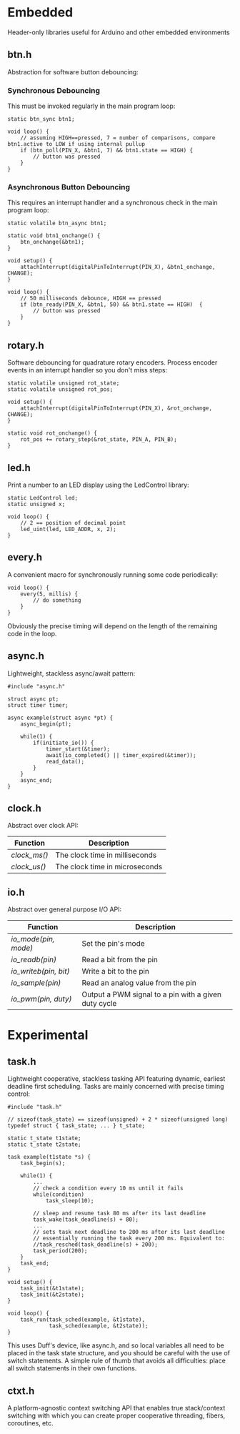 # Embedded

Header-only libraries useful for Arduino and other embedded environments

## btn.h

Abstraction for software button debouncing:

### Synchronous Debouncing

This must be invoked regularly in the main program loop:
    
    static btn_sync btn1;

    void loop() {
        // assuming HIGH==pressed, 7 = number of comparisons, compare btn1.active to LOW if using internal pullup
        if (btn_poll(PIN_X, &btn1, 7) && btn1.state == HIGH) {
            // button was pressed
        }
    }
    
### Asynchronous Button Debouncing

This requires an interrupt handler and a synchronous check in the main program loop:

    static volatile btn_async btn1;

    static void btn1_onchange() {
        btn_onchange(&btn1);
    }
    
    void setup() {
        attachInterrupt(digitalPinToInterrupt(PIN_X), &btn1_onchange, CHANGE);
    }

    void loop() {
        // 50 milliseconds debounce, HIGH == pressed
        if (btn_ready(PIN_X, &btn1, 50) && btn1.state == HIGH)  {
            // button was pressed
        }
    }

## rotary.h

Software debouncing for quadrature rotary encoders. Process encoder events
in an interrupt handler so you don't miss steps:

    static volatile unsigned rot_state;
    static volatile unsigned rot_pos;
    
    void setup() {
        attachInterrupt(digitalPinToInterrupt(PIN_X), &rot_onchange, CHANGE);
    }

    static void rot_onchange() {
        rot_pos += rotary_step(&rot_state, PIN_A, PIN_B);
    }

## led.h

Print a number to an LED display using the LedControl library:

    static LedControl led;
    static unsigned x;

    void loop() {
        // 2 == position of decimal point
        led_uint(led, LED_ADDR, x, 2);
    }

## every.h

A convenient macro for synchronously running some code periodically:

    void loop() {
        every(5, millis) {
            // do something
        }
    }

Obviously the precise timing will depend on the length of the remaining code
in the loop.

## async.h

Lightweight, stackless async/await pattern:

    #include "async.h"

    struct async pt;
    struct timer timer;

    async example(struct async *pt) {
        async_begin(pt);
        
        while(1) {
            if(initiate_io()) {
                timer_start(&timer);
                await(io_completed() || timer_expired(&timer));
                read_data();
            }
        }
        async_end;
    }

## clock.h

Abstract over clock API:

Function|Description
--------|-----------
*clock_ms()*|The clock time in milliseconds
*clock_us()*|The clock time in microseconds

## io.h

Abstract over general purpose I/O API:

Function|Description
--------|-----------
*io_mode(pin, mode)*|Set the pin's mode
*io_readb(pin)*|Read a bit from the pin
*io_writeb(pin, bit)*|Write a bit to the pin
*io_sample(pin)*|Read an analog value from the pin
*io_pwm(pin, duty)*|Output a PWM signal to a pin with a given duty cycle


# Experimental

## task.h

Lightweight cooperative, stackless tasking API featuring dynamic, earliest deadline
first scheduling. Tasks are mainly concerned with precise timing control:

    #include "task.h"

    // sizeof(task_state) == sizeof(unsigned) + 2 * sizeof(unsigned long)
    typedef struct { task_state; ... } t_state;

    static t_state t1state;
    static t_state t2state;

    task example(t1state *s) {
        task_begin(s);
        
        while(1) {
            ...
            // check a condition every 10 ms until it fails
            while(condition)
                task_sleep(10);

            // sleep and resume task 80 ms after its last deadline
            task_wake(task_deadline(s) + 80);
            ...
            // sets task next deadline to 200 ms after its last deadline
            // essentially running the task every 200 ms. Equivalent to:
            //task_resched(task_deadline(s) + 200);
            task_period(200);
        }
        task_end;
    }

    void setup() {
        task_init(&t1state);
        task_init(&t2state);
    }

    void loop() {
        task_run(task_sched(example, &t1state),
                 task_sched(example, &t2state));
    }

This uses Duff's device, like async.h, and so local variables all need to
be placed in the task state structure, and you should be careful with
the use of switch statements. A simple rule of thumb that avoids all
difficulties: place all switch statements in their own functions.

## ctxt.h

A platform-agnostic context switching API that enables true stack/context
switching with which you can create proper cooperative threading, fibers,
coroutines, etc.